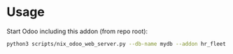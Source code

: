 # Usage

Start Odoo including this addon (from repo root):

```bash
python3 scripts/nix_odoo_web_server.py --db-name mydb --addon hr_fleet
```
